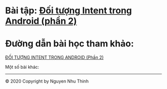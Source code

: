 # Bài tập: <a href="https://github.com/nguyennhuthinh14/intent2">Đối tượng Intent trong Android (phần 2)</a>
# Đường dẫn bài học tham khảo:
<a href="https://ngocminhtran.com/2018/11/05/doi-tuong-intent-trong-android-phan-2/">ĐỐI TƯỢNG INTENT TRONG ANDROID (Phần 2)</a>

Một số bài khác:
***



© 2020 Copyright by Nguyen Nhu Thinh
